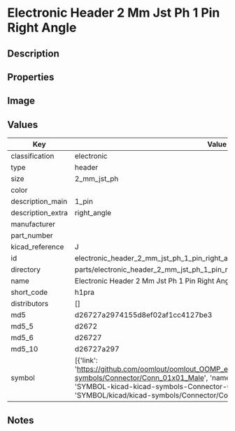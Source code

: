 # Electronic Header 2 Mm Jst Ph 1 Pin Right Angle

## Description

## Properties


## Image


## Values

| Key | Value |
| --- | --- |
| classification | electronic |
| type | header |
| size | 2_mm_jst_ph |
| color |  |
| description_main | 1_pin |
| description_extra | right_angle |
| manufacturer |  |
| part_number |  |
| kicad_reference | J |
| id | electronic_header_2_mm_jst_ph_1_pin_right_angle |
| directory | parts/electronic_header_2_mm_jst_ph_1_pin_right_angle |
| name | Electronic Header 2 Mm Jst Ph 1 Pin Right Angle |
| short_code | h1pra |
| distributors | [] |
| md5 | d26727a2974155d8ef02af1cc4127be3 |
| md5_5 | d2672 |
| md5_6 | d26727 |
| md5_10 | d26727a297 |
| symbol | [{'link': 'https://github.com/oomlout/oomlout_OOMP_eda_V2/tree/main/SYMBOL/kicad/kicad-symbols/Connector/Conn_01x01_Male', 'name': 'Connector : Conn_01x01_Male', 'id': 'SYMBOL-kicad-kicad-symbols-Connector-Conn_01x01_Male', 'directory': 'SYMBOL/kicad/kicad-symbols/Connector/Conn_01x01_Male/'}] |

## Notes


